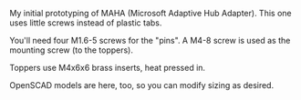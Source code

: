 My initial prototyping of MAHA (Microsoft Adaptive Hub Adapter). This one uses little screws instead of plastic tabs.

You'll need four M1.6-5 screws for the "pins". A M4-8 screw is used as the mounting screw (to the toppers).

Toppers use M4x6x6 brass inserts, heat pressed in.

OpenSCAD models are here, too, so you can modify sizing as desired.
